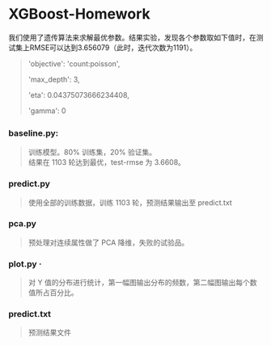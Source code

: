 # XGBoost-Homework

我们使用了遗传算法来求解最优参数。结果实验，发现各个参数取如下值时，在测试集上RMSE可以达到3.656079（此时，迭代次数为1191）。

> 
> 'objective': 'count:poisson',
> 
> 'max_depth': 3,
> 
> 'eta': 0.04375073666234408,
> 
> 'gamma': 0
> 


### baseline.py:　	
> 训练模型。80% 训练集，20% 验证集。 <br>
> 结果在 1103 轮达到最优，test-rmse 为 3.6608。
	
### predict.py 
> 使用全部的训练数据，训练 1103 轮，预测结果输出至 predict.txt
	
### pca.py 
> 预处理对连续属性做了 PCA 降维，失败的试验品。
	
### plot.py ·
> 对 Y 值的分布进行统计，第一幅图输出分布的频数，第二幅图输出每个数值所占百分比。
	
### predict.txt 
> 预测结果文件
